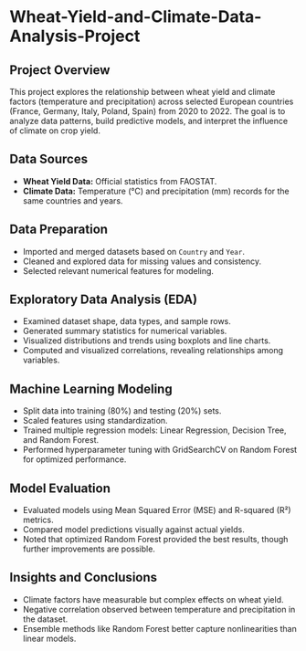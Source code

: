 # Wheat-Yield-and-Climate-Data-Analysis-Project


## Project Overview  
This project explores the relationship between wheat yield and climate factors (temperature and precipitation) across selected European countries (France, Germany, Italy, Poland, Spain) from 2020 to 2022. The goal is to analyze data patterns, build predictive models, and interpret the influence of climate on crop yield.

## Data Sources  
- **Wheat Yield Data:** Official statistics from FAOSTAT.  
- **Climate Data:** Temperature (°C) and precipitation (mm) records for the same countries and years.

## Data Preparation  
- Imported and merged datasets based on `Country` and `Year`.  
- Cleaned and explored data for missing values and consistency.  
- Selected relevant numerical features for modeling.

## Exploratory Data Analysis (EDA)  
- Examined dataset shape, data types, and sample rows.  
- Generated summary statistics for numerical variables.  
- Visualized distributions and trends using boxplots and line charts.  
- Computed and visualized correlations, revealing relationships among variables.

## Machine Learning Modeling  
- Split data into training (80%) and testing (20%) sets.  
- Scaled features using standardization.  
- Trained multiple regression models: Linear Regression, Decision Tree, and Random Forest.  
- Performed hyperparameter tuning with GridSearchCV on Random Forest for optimized performance.

## Model Evaluation  
- Evaluated models using Mean Squared Error (MSE) and R-squared (R²) metrics.  
- Compared model predictions visually against actual yields.  
- Noted that optimized Random Forest provided the best results, though further improvements are possible.

## Insights and Conclusions  
- Climate factors have measurable but complex effects on wheat yield.  
- Negative correlation observed between temperature and precipitation in the dataset.  
- Ensemble methods like Random Forest better capture nonlinearities than linear models.  



